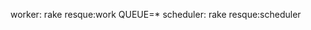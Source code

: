 <!-- post: proc-files_how-to-run-background-processes -->


worker: rake resque:work QUEUE=*
scheduler: rake resque:scheduler
